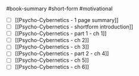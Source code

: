 #book-summary #short-form #motivational 

- [ ] [[Psycho-Cybernetics - 1 page summary]]
- [ ] [[Psycho-Cybernetics - shortform introduction]]
- [ ] [[Psycho-Cybernetics - part 1 - ch 1]]
- [ ] [[Psycho-Cybernetics - ch 2]]
- [ ] [[Psycho-Cybernetics - ch 3]]
- [ ] [[Psycho-Cybernetics - part 2 - ch 4]]
- [ ] [[Psycho-Cybernetics - ch 5]]
- [ ] [[Psycho-Cybernetics - ch 6]]
